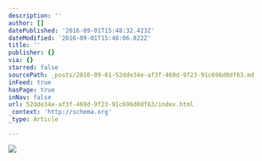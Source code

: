 ```yaml
---
description: ''
author: []
datePublished: '2016-09-01T15:48:32.423Z'
dateModified: '2016-09-01T15:48:06.822Z'
title: ''
publisher: {}
via: {}
starred: false
sourcePath: _posts/2016-09-01-52dde34e-af3f-469d-9f23-91c696d0df63.md
inFeed: true
hasPage: true
inNav: false
url: 52dde34e-af3f-469d-9f23-91c696d0df63/index.html
_context: 'http://schema.org'
_type: Article

---
```

![](https://the-grid-user-content.s3-us-west-2.amazonaws.com/6a4c4b75-dc09-4e39-84e7-f8367d4b8a6c.jpg)
